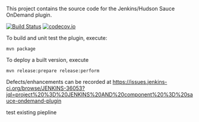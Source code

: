 This project contains the source code for the Jenkins/Hudson Sauce OnDemand plugin.

[![Build Status](https://jenkins.ci.cloudbees.com/job/plugins/job/sauce-ondemand-plugin/badge/icon)](https://jenkins.ci.cloudbees.com/job/plugins/job/sauce-ondemand-plugin/) [![codecov.io](https://codecov.io/github/saucelabs/jenkins-sauce-ondemand-plugin/coverage.svg?branch=master)](https://codecov.io/github/saucelabs/jenkins-sauce-ondemand-plugin?branch=master)

To build and unit test the plugin, execute:
	
	mvn package
	
To deploy a built version, execute

	mvn release:prepare release:perform

Defects/enhancements can be recorded at https://issues.jenkins-ci.org/browse/JENKINS-36053?jql=project%20%3D%20JENKINS%20AND%20component%20%3D%20sauce-ondemand-plugin

test existing piepline
